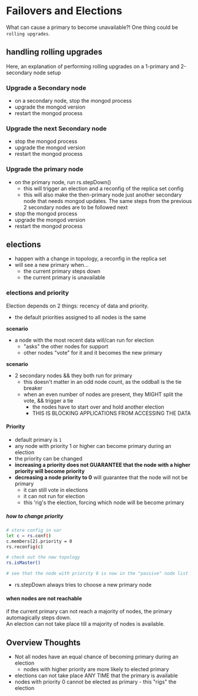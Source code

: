 # Failovers and Elections
What can cause a primary to become unavailable?! One thing could be `rolling upgrades`.

## handling rolling upgrades
Here, an explanation of performing rolling upgrades on a 1-primary and 2-secondary node setup 

### Upgrade a Secondary node
- on a secondary node, stop the mongod process
- upgrade the mongod version
- restart the mongod process

### Upgrade the next Secondary node
- stop the mongod process
- upgrade the mongod version
- restart the mongod process

### Upgrade the primary node
- on the primary node, run rs.stepDown()
  - this will trigger an election and a reconfig of the replica set config
  - this will also make the then-primary node just another secondary node that needs mongod updates. The same steps from the previous 2 secondary nodes are to be followed next
- stop the mongod process
- upgrade the mongod version
- restart the mongod process

## elections
- happen with a change in topology, a reconfig in the replica set
- will see a new primary when...
  - the current primary steps down
  - the current primary is unavailable  

### elections and priority
Election depends on 2 things: recency of data and priority.
- the default priorities assigned to all nodes is the same

**scenario**  
- a node with the most recent data will/can run for election
  - "asks" the other nodes for support
  - other nodes "vote" for it and it becomes the new primary

**scenario**  
- 2 secondary nodes && they both run for primary
  - this doesn't matter in an odd node count, as the oddball is the tie breaker
  - when an even number of nodes are present, they MIGHT split the vote, && trigger a tie
    - the nodes have to start over and hold another election
    - THIS IS BLOCKING APPLICATIONS FROM ACCESSING THE DATA

#### Priority 
- default primary is `1`
- any node with priority 1 or higher can become primary during an election
- the priority can be changed
- **increasing a priority does not GUARANTEE that the node with a higher priority will become priority**  
- **decreasing a node priority to 0** will guarantee that the node will not be primary
  - it can still vote in elections
  - it can not run for election
  - this 'rig's the election, forcing which node will be become primary

##### how to change priority
```bash
# store config in var
let c = rs.conf()
c.members[2].priority = 0
rs.reconfig(c)

# check out the new topology
rs.isMaster()

# see that the node with priority 0 is now in the "passive" node list
```
- rs.stepDown always tries to choose a new primary node

#### when nodes are not reachable
if the current primary can not reach a majority of nodes, the primary automagically steps down.  
An election can not take place till a majority of nodes is available.  


## Overview Thoughts
- Not all nodes have an equal chance of becoming primary during an election
  - nodes with higher priority are more likely to elected primary
- elections can not take place ANY TIME that the primary is available
- nodes with priority 0 cannot be elected as primary - this "rigs" the election